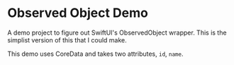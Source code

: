 # Observed Object Demo 

A demo project to figure out SwiftUI's ObservedObject wrapper. This is the simplist version of this that I could make.

This demo uses CoreData and takes two attributes, `id`, `name`.

